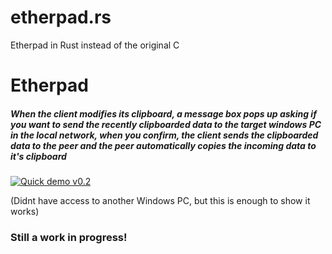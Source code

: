 # etherpad.rs
Etherpad in Rust instead of the original C

# Etherpad
##### When the client modifies its clipboard, a message box pops up asking if you want to send the recently clipboarded data to the target windows PC in the local network, when you confirm, the client sends the clipboarded data to the peer and the peer automatically copies the incoming data to it's clipboard

[![Quick demo v0.2](https://j.gifs.com/lYOqQ1.gif)](https://www.youtube.com/watch?v=jRkF88KFc70)

(Didnt have access to another Windows PC, but this is enough to show it works)

### Still a work in progress!
